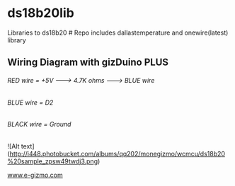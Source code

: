 # ds18b20lib #
Libraries to ds18b20 #
Repo includes dallastemperature and onewire(latest) library

Wiring Diagram with gizDuino PLUS
--------------
###### RED wire   = +5V ---> 4.7K ohms ---> BLUE wire
###### BLUE wire  = D2
###### BLACK wire = Ground
![Alt text] (http://i448.photobucket.com/albums/qq202/monegizmo/wcmcu/ds18b20%20sample_zpsw49twdj3.png)

www.e-gizmo.com
